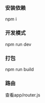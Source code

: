 <!--
 * @Author: your name
 * @Date: 2020-04-18 23:31:45
 * @LastEditTime: 2020-04-19 10:56:59
 * @LastEditors: your name
 * @Description: In User Settings Edit
 * @FilePath: \egg\CHANGELOG.md
 -->
### 安装依赖

npm i

### 开发模式

npm run dev

### 打包

npm run build

### 路由

查看app/router.js